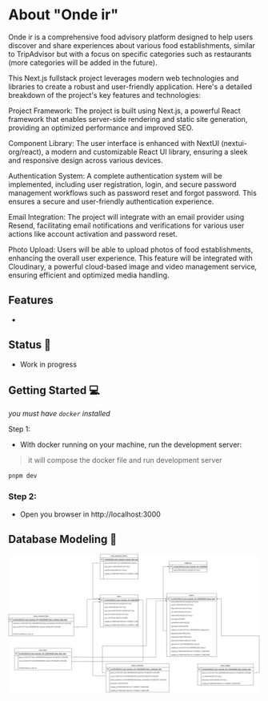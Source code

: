 # About "Onde ir"

Onde ir is a comprehensive food advisory platform designed to help users discover and share experiences about various food establishments, similar to TripAdvisor but with a focus on specific categories such as restaurants (more categories will be added in the future).

This Next.js fullstack project leverages modern web technologies and libraries to create a robust and user-friendly application. Here's a detailed breakdown of the project's key features and technologies:

Project Framework: The project is built using Next.js, a powerful React framework that enables server-side rendering and static site generation, providing an optimized performance and improved SEO.

Component Library: The user interface is enhanced with NextUI (nextui-org/react), a modern and customizable React UI library, ensuring a sleek and responsive design across various devices.

Authentication System: A complete authentication system will be implemented, including user registration, login, and secure password management workflows such as password reset and forgot password. This ensures a secure and user-friendly authentication experience.

Email Integration: The project will integrate with an email provider using Resend, facilitating email notifications and verifications for various user actions like account activation and password reset.

Photo Upload: Users will be able to upload photos of food establishments, enhancing the overall user experience. This feature will be integrated with Cloudinary, a powerful cloud-based image and video management service, ensuring efficient and optimized media handling.

## Features
- 

## Status 🚧

- Work in progress

## Getting Started 💻

_you must have `docker` installed_

Step 1:

- With docker running on your machine, run the development server:

> it will compose the docker file and run development server

```bash
pnpm dev
```

### Step 2:

- Open you browser in http://localhost:3000

## Database Modeling 🐳

![modeling](./onde-ir-data-modeling.png)

